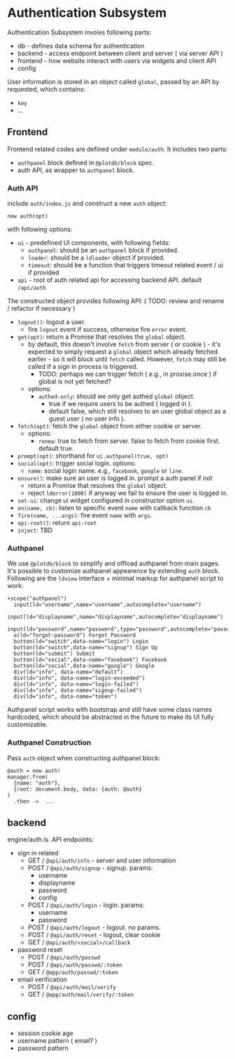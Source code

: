 # Authentication Subsystem

Authentication Subsystem involes following parts:

 - db - defines data schema for authentication
 - backend - access endpoint between client and server ( via server API )
 - frontend - how website interact with users via widgets and client API
 - config

User information is stored in an object called `global`, passed by an API by requested, which contains:

 - `key`
 - ...


## Frontend 

Frontend related codes are defined under `module/auth`. It includes two parts:

 - `authpanel` block defined in `@plotdb/block` spec.
 - auth API, as wrapper to `authpanel` block.


### Auth API

include `auth/index.js` and construct a new `auth` object:

    new auth(opt)

with following options:

 - `ui` - predefined UI components, with following fields:
   - `authpanel`: should be an `authpanel` block if provided.
   - `loader`: should be a `ldloader` object if provided.
   - `timeout`: should be a function that triggers timeout related event / ui if provided
 - `api` - root of auth related api for accessing backend API. default `/api/auth`


The constructed object provides following API: ( TODO: review and rename / refactor if necessary )

 - `logout()`: logout a user.
   - fire `logout` event if success, otherwise fire `error` event.
 - `get(opt)`: return a Promise that resolves the `global` object.
   - by default, this doesn't involve `fetch` from server ( or cookie ) - it's expected to simply request a `global` object which already fetched earlier - so it will block until `fetch` called. However, `fetch` may still be called if a sign in process is triggered.
     - TODO: perhaps we can trigger fetch ( e.g., in proxise.once ) if global is not yet fetched?
   - options:
     - `authed-only`: should we only get authed `global` object.
       - true if we require users to be authed ( logged in ).
       - default false, which still resolves to an user global object as a guest user ( no user info ).
 - `fetch(opt)`: fetch the `global` object from either cookie or server.
   - options:
     - `renew`: true to fetch from server. false to fetch from cookie first. default true.
 - `prompt(opt)`: shorthand for `ui.authpanel(true, opt)`
 - `social(opt)`: trigger social login. options:
   - `name`: social login name. e.g., `facebook`, `google` or `line`.
 - `ensure()`: make sure an user is logged in. prompt a auth panel if not
   - return a Promise that resolves the `global` object.
   - reject `lderror(1000)` if anyway we fail to ensure the user is logged in.
 - `set-ui`: change ui widget configured in constructor option `ui`.
 - `on(name, cb)`: listen to specific event `name` with callback function `cb`
 - `fire(name, ...args)`: fire event `name` with `args`.
 - `api-root()`: return `api-root`
 - `inject`: TBD


### Authpanel

We use `@plotdb/block` to simplify and offload authpanel from main pages. It's possible to customize authpanel appearence by extending `auth` block. Following are the `ldview` interface + minimal markup for authpanel script to work:

    +scope("authpanel")
      input(ld="username",name="username",autocomplete="username")
      input(ld="displayname",name="displayname",autocomplete="displayname")
      input(ld="password",name="password",type="password",autocomplete="password")
      a(ld="forgot-password") Forget Password
      button(ld="switch",data-name="login") Login
      button(ld="switch",data-name="signup") Sign Up
      button(ld="submit") Submit
      button(ld="social",data-name="facebook") Facebook
      button(ld="social",data-name="google") Google
      div(ld="info", data-name="default")
      div(ld="info", data-name="login-exceeded")
      div(ld="info", data-name="login-failed")
      div(ld="info", data-name="signup-failed")
      div(ld="info", data-name="token")

Authpanel script works with bootstrap and still have some class names hardcoded, which should be abstracted in the future to make its UI fully customizable.


### Authpanel Construction

Pass `auth` object when constructing authpanel block:

    @auth = new auth!
    manager.from(
      {name: "auth"},
      {root: document.body, data: {auth: @auth}
    )
      .then ->  ...


## backend


engine/auth.ls. API endpoints:

 - sign in related
   - GET  / `@api/auth/info` - server and user information
   - POST / `@api/auth/signup` - signup. params:
     - username
     - displayname
     - password
     - config
   - POST / `@api/auth/login` - login. params:
     - username
     - password
   - POST / `@api/auth/logout` - logout. no params.
   - POST  / `@api/auth/reset` - logout, clear cookie
   - GET  / `@api/auth/<social>/callback`
 - password reset
   - POST / `@api/auth/passwd`
   - POST / `@api/auth/passwd/:token`
   - GET  / `@app/auth/passwd/:token`
 - email verification
   - POST / `@api/auth/mail/verify`
   - GET  / `@app/auth/mail/verify/:token`


## config

 - session cookie age
 - username pattern ( email? )
 - password pattern

